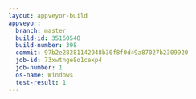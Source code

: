 ```yaml
---
layout: appveyor-build
appveyor:
  branch: master
  build-id: 35160548
  build-number: 398
  commit: 97b2e28281142948b30f8f0d49a87027b2309920
  job-id: 73xwtnge8o1cexp4
  job-number: 1
  os-name: Windows
  test-result: 1
---
```


